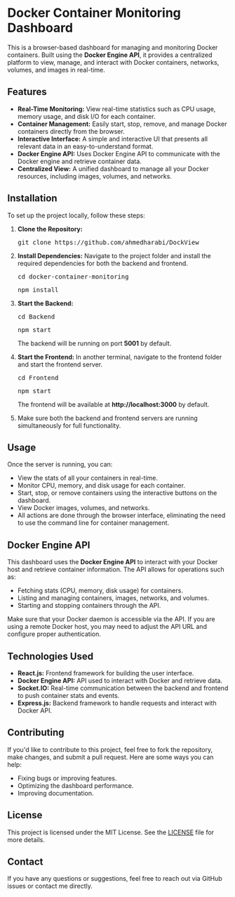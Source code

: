 <!DOCTYPE html>
<html lang="en">
<head>
    <meta charset="UTF-8">
    <meta name="viewport" content="width=device-width, initial-scale=1.0">
    <meta http-equiv="X-UA-Compatible" content="ie=edge">
    
</head>
<body>

<h1>Docker Container Monitoring Dashboard</h1>

<p>This is a browser-based dashboard for managing and monitoring Docker containers. Built using the <strong>Docker Engine API</strong>, it provides a centralized platform to view, manage, and interact with Docker containers, networks, volumes, and images in real-time.</p>

<h2>Features</h2>
<ul>
    <li><strong>Real-Time Monitoring:</strong> View real-time statistics such as CPU usage, memory usage, and disk I/O for each container.</li>
    <li><strong>Container Management:</strong> Easily start, stop, remove, and manage Docker containers directly from the browser.</li>
    <li><strong>Interactive Interface:</strong> A simple and interactive UI that presents all relevant data in an easy-to-understand format.</li>
    <li><strong>Docker Engine API:</strong> Uses Docker Engine API to communicate with the Docker engine and retrieve container data.</li>
    <li><strong>Centralized View:</strong> A unified dashboard to manage all your Docker resources, including images, volumes, and networks.</li>
</ul>

<h2>Installation</h2>
<p>To set up the project locally, follow these steps:</p>

<ol>
    <li><strong>Clone the Repository:</strong>
        <pre>git clone https://github.com/ahmedharabi/DockView </pre>
    </li>
    <li><strong>Install Dependencies:</strong> Navigate to the project folder and install the required dependencies for both the backend and frontend.
        <pre>cd docker-container-monitoring</pre>
        <pre>npm install</pre>
    </li>
    <li><strong>Start the Backend:</strong> 
        <pre>cd Backend</pre>
        <pre>npm start</pre>
        <p>The backend will be running on port <strong>5001</strong> by default.</p>
    </li>
    <li><strong>Start the Frontend:</strong> In another terminal, navigate to the frontend folder and start the frontend server.
        <pre>cd Frontend</pre>
        <pre>npm start</pre>
        <p>The frontend will be available at <strong>http://localhost:3000</strong> by default.</p>
    </li>
    <li>Make sure both the backend and frontend servers are running simultaneously for full functionality.</li>
</ol>

<h2>Usage</h2>
<p>Once the server is running, you can:</p>
<ul>
    <li>View the stats of all your containers in real-time.</li>
    <li>Monitor CPU, memory, and disk usage for each container.</li>
    <li>Start, stop, or remove containers using the interactive buttons on the dashboard.</li>
    <li>View Docker images, volumes, and networks.</li>
    <li>All actions are done through the browser interface, eliminating the need to use the command line for container management.</li>
</ul>

<h2>Docker Engine API</h2>
<p>This dashboard uses the <strong>Docker Engine API</strong> to interact with your Docker host and retrieve container information. The API allows for operations such as:</p>
<ul>
    <li>Fetching stats (CPU, memory, disk usage) for containers.</li>
    <li>Listing and managing containers, images, networks, and volumes.</li>
    <li>Starting and stopping containers through the API.</li>
</ul>
<p>Make sure that your Docker daemon is accessible via the API. If you are using a remote Docker host, you may need to adjust the API URL and configure proper authentication.</p>

<h2>Technologies Used</h2>
<ul>
    <li><strong>React.js:</strong> Frontend framework for building the user interface.</li>
    <li><strong>Docker Engine API:</strong> API used to interact with Docker and retrieve data.</li>
    <li><strong>Socket.IO:</strong> Real-time communication between the backend and frontend to push container stats and events.</li>
    <li><strong>Express.js:</strong> Backend framework to handle requests and interact with Docker API.</li>
</ul>

<h2>Contributing</h2>
<p>If you'd like to contribute to this project, feel free to fork the repository, make changes, and submit a pull request. Here are some ways you can help:</p>
<ul>
    <li>Fixing bugs or improving features.</li>
    <li>Optimizing the dashboard performance.</li>
    <li>Improving documentation.</li>
</ul>

<h2>License</h2>
<p>This project is licensed under the MIT License. See the <a href="LICENSE">LICENSE</a> file for more details.</p>

<h2>Contact</h2>
<p>If you have any questions or suggestions, feel free to reach out via GitHub issues or contact me directly.</p>

</body>
</html>
